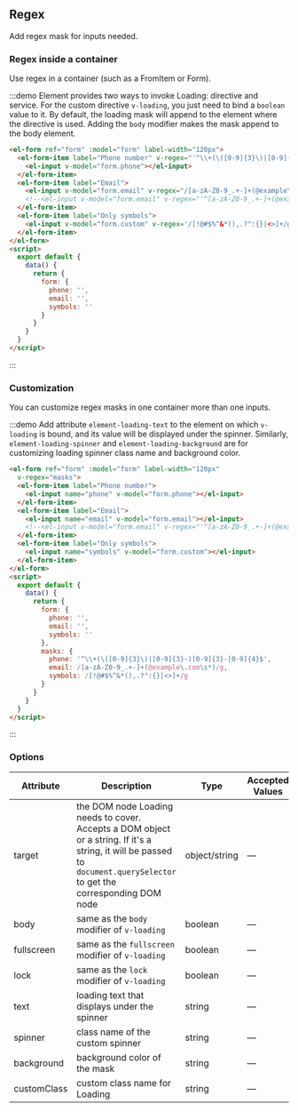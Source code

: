 ## Regex

Add regex mask for inputs needed.

### Regex inside a container

Use regex in a container (such as a FromItem or Form).

:::demo Element provides two ways to invoke Loading: directive and service. For the custom directive `v-loading`, you just need to bind a `boolean` value to it. By default, the loading mask will append to the element where the directive is used. Adding the `body` modifier makes the mask append to the body element.

```html
<el-form ref="form" :model="form" label-width="120px">
  <el-form-item label="Phone number" v-regex="'^\\+(\([0-9]{3}\)|[0-9]{3}-)[0-9]{3}-[0-9]{4}$'">
    <el-input v-model="form.phone"></el-input>
  </el-form-item>
  <el-form-item label="Email">
    <el-input v-model="form.email" v-regex="/[a-zA-Z0-9_.+-]+(@example\.com\s*)/g"></el-input>
    <!--<el-input v-model="form.email" v-regex="'^[a-zA-Z0-9_.+-]+(@example\.com)$'"></el-input>-->
  </el-form-item>
  <el-form-item label="Only symbols">
    <el-input v-model="form.custom" v-regex='/[!@#$%^&*(),.?":{}|<>]+/g'></el-input>
  </el-form-item>
</el-form>
<script>
  export default {
    data() {
      return {
        form: {
          phone: '',
          email: '',
          symbols: ''
        }
      }
    }
  }
</script>
```
:::

### Customization

You can customize regex masks in one container more than one inputs.

:::demo Add attribute `element-loading-text` to the element on which `v-loading` is bound, and its value will be displayed under the spinner. Similarly, `element-loading-spinner` and `element-loading-background` are for customizing loading spinner class name and background color.
```html
<el-form ref="form" :model="form" label-width="120px"
  v-regex="masks">
  <el-form-item label="Phone number">
    <el-input name="phone" v-model="form.phone"></el-input>
  </el-form-item>
  <el-form-item label="Email">
    <el-input name="email" v-model="form.email"></el-input>
    <!--<el-input v-model="form.email" v-regex="'^[a-zA-Z0-9_.+-]+(@example\.com)$'"></el-input>-->
  </el-form-item>
  <el-form-item label="Only symbols">
    <el-input name="symbols" v-model="form.custom"></el-input>
  </el-form-item>
</el-form>
<script>
  export default {
    data() {
      return {
        form: {
          phone: '',
          email: '',
          symbols: ''
        },
        masks: {
          phone: '^\\+(\([0-9]{3}\)|[0-9]{3}-)[0-9]{3}-[0-9]{4}$',
          email: /[a-zA-Z0-9_.+-]+(@example\.com\s*)/g,
          symbols: /[!@#$%^&*(),.?":{}|<>]+/g
        }
      }
    }
  }
</script>
```
:::

### Options
| Attribute      | Description          | Type      | Accepted Values       | Default  |
|---------- |-------------- |---------- |--------------------------------  |-------- |
| target | the DOM node Loading needs to cover. Accepts a DOM object or a string. If it's a string, it will be passed to `document.querySelector` to get the corresponding DOM node | object/string | — | document.body |
| body | same as the `body` modifier of `v-loading` | boolean | — | false |
| fullscreen | same as the `fullscreen` modifier of `v-loading` | boolean | — | true |
| lock | same as the `lock` modifier of `v-loading` | boolean | — | false |
| text | loading text that displays under the spinner | string | — | — |
| spinner | class name of the custom spinner | string | — | — |
| background | background color of the mask | string | — | — |
| customClass | custom class name for Loading | string | — | — |